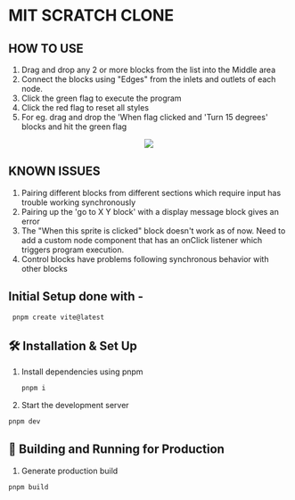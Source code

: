 # MIT SCRATCH CLONE

## HOW TO USE

1. Drag and drop any 2 or more blocks from the list into the Middle area
2. Connect the blocks using "Edges" from the inlets and outlets of each node.
3. Click the green flag to execute the program
4. Click the red flag to reset all styles
5. For eg. drag and drop the 'When flag clicked and 'Turn 15 degrees' blocks and hit the green flag


<p align="center">
    <img src="https://ik.imagekit.io/36athv2v82c8/Screenshot_2023-06-27_093058_lUPUdLxz2.png?updatedAt=1687838475015" />
</p>

## KNOWN ISSUES

1. Pairing different blocks from different sections which require input has trouble working synchronously
2. Pairing up the 'go to X Y block' with a display message block gives an error
3. The "When this sprite is clicked" block doesn't work as of now. Need to add a custom node component that has an onClick listener which triggers program execution.
4. Control blocks have problems following synchronous behavior with other blocks

## Initial Setup done with -

```sh
 pnpm create vite@latest
```

## 🛠 Installation & Set Up

1. Install dependencies using pnpm

   ```sh
   pnpm i
   ```

2. Start the development server

```sh
pnpm dev
```

## 🚀 Building and Running for Production

1. Generate production build

```sh
pnpm build
```
